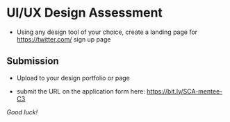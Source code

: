# UI/UX Design Assessment  
- Using any design tool of your choice, create a landing page for https://twitter.com/ sign up page

## Submission
- Upload to your design portfolio or page 

- submit the URL on the application form here: https://bit.ly/SCA-mentee-C3

*Good luck!*

